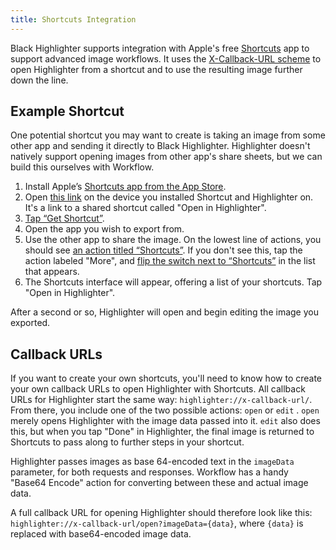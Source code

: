 ```yaml
---
title: Shortcuts Integration
---
```


Black Highlighter supports integration with Apple's free [Shortcuts](http://workflow.is/) app to support advanced image workflows. It uses the [X-Callback-URL scheme](http://x-callback-url.com) to open Highlighter from a shortcut and to use the resulting image further down the line.

## Example Shortcut

One potential shortcut you may want to create is taking an image from some other app and sending it directly to Black Highlighter. Highlighter doesn't natively support opening images from other app's share sheets, but we can build this ourselves with Workflow.

1. Install Apple’s [Shortcuts app from the App Store](https://itunes.apple.com/us/app/workflow/id915249334?mt=8).
2. Open [this link](https://www.icloud.com/shortcuts/8bd9a31d84704b328f66dbc8ee88a6e3) on the device you installed Shortcut and Highlighter on. It's a link to a shared shortcut called "Open in Highlighter".
3. [Tap “Get Shortcut”](/images/workflow/install.png).
4. Open the app you wish to export from.
5. Use the other app to share the image. On the lowest line of actions, you should see [an action titled “Shortcuts”](/images/workflow/actions.png). If you don't see this, tap the action labeled "More", and [flip the switch next to “Shortcuts”](/images/workflow/more.png) in the list that appears.
6. The Shortcuts interface will appear, offering a list of your shortcuts. Tap "Open in Highlighter".

After a second or so, Highlighter will open and begin editing the image you exported.

## Callback URLs

If you want to create your own shortcuts, you'll need to know how to create your own callback URLs to open Highlighter with Shortcuts. All callback URLs for Highlighter start the same way: `highlighter://x-callback-url/`. From there, you include one of the two possible actions: `open` or `edit` . `open` merely opens Highlighter with the image data passed into it. `edit` also does this, but when you tap "Done" in Highlighter, the final image is returned to Shortcuts to pass along to further steps in your shortcut.

Highlighter passes images as base 64-encoded text in the `imageData` parameter, for both requests and responses. Workflow has a handy "Base64 Encode" action for converting between these and actual image data.

A full callback URL for opening Highlighter should therefore look like this: `highlighter://x-callback-url/open?imageData={data}`, where `{data}` is replaced with base64-encoded image data.